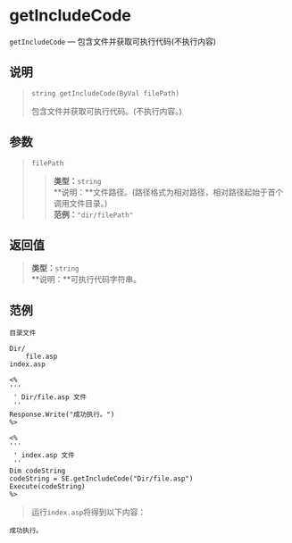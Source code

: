 getIncludeCode
==============
`getIncludeCode` &mdash; 包含文件并获取可执行代码(不执行内容)

说明
----
>     string getIncludeCode(ByVal filePath)
> 包含文件并获取可执行代码。(不执行内容。)

参数
----
> `filePath`
>> **类型：**`string`  
>> **说明：**文件路径。(路径格式为相对路径，相对路径起始于首个调用文件目录。)  
>> **范例：**`"dir/filePath"`

返回值
------
> **类型：**`string`  
> **说明：**可执行代码字符串。

范例
----
>
    目录文件
>
    Dir/
        file.asp
    index.asp
>>
>
    <%
    '''
     ' Dir/file.asp 文件
     ''
    Response.Write("成功执行。")
    %>
>>
>
    <%
    '''
     ' index.asp 文件
     ''
    Dim codeString
    codeString = SE.getIncludeCode("Dir/file.asp")
    Execute(codeString)
    %>
> 运行`index.asp`将得到以下内容：  
>
    成功执行。
